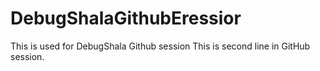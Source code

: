 # DebugShalaGithubEressior
This is used for DebugShala Github session
This is second line in GitHub session.</br>

